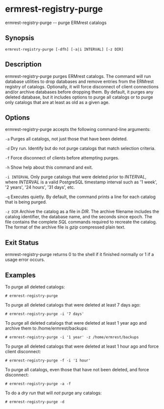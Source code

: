 # ermrest-registry-purge

ermrest-registry-purge -- purge ERMrest catalogs

## Synopsis

```
ermrest-registry-purge [-dfh] [-a|i INTERVAL] [-z DIR]
```

## Description

ermrest-registry-purge purges ERMrest catalogs. The command will run database
utilities to drop databases and remove entries from the ERMrest registry of
catalogs. Optionally, it will force disconnect of client connections and/or
archive databases before dropping them. By default, it purges any deleted
database, but it includes options to purge all catalogs or to purge only
catalogs that are at least as old as a given age.

## Options

ermrest-registry-purge accepts the following command-line arguments: 

`-a`
    Purges all catalogs, not just those that have been deleted.

`-d`
    Dry run. Identify but do not purge catalogs that match selection criteria.

`-f`
    Force disconnect of clients before attempting purges.

`-h`
    Show help about this command and exit.

`-i INTERVAL`
    Only purge catalogs that were deleted prior to _INTERVAL_, where _INTERVAL_
    is a valid PostgreSQL timestamp interval such as '1 week', '2 years',
    '24 hours', '31 days', etc.

`-q`
    Executes quietly. By default, the command prints a line for each catalog
    that is being purged.

`-z DIR`
    Archive the catalog as a file in _DIR_. The archive filename includes the 
    catalog identifier, the database name, and the seconds since epoch. The
    file contains the complete _SQL_ commands required to recreate the catalog.
    The format of the archive file is _gzip_ compressed plain text.

## Exit Status

ermrest-registry-purge returns 0 to the shell if it finished normally or 1 if a
usage error occurs.

## Examples

To purge all deleted catalogs:

```
# ermrest-registry-purge
```

To purge all deleted catalogs that were deleted at least 7 days ago:

```
# ermrest-registry-purge -i '7 days'
```

To purge all deleted catalogs that were deleted at least 1 year ago and archive
them to /home/ermrest/backups:

```
# ermrest-registry-purge -i '1 year' -z /home/ermrest/backups
```

To purge all deleted catalogs that were deleted at least 1 hour ago and
force client disconnect:

```
# ermrest-registry-purge -f -i '1 hour'
```

To purge all catalogs, even those that have not been deleted, and force
disconnect:

```
# ermrest-registry-purge -a -f
```

To do a _dry run_ that will _not_ purge any catalogs:
 
```
# ermrest-registry-purge -d
```
